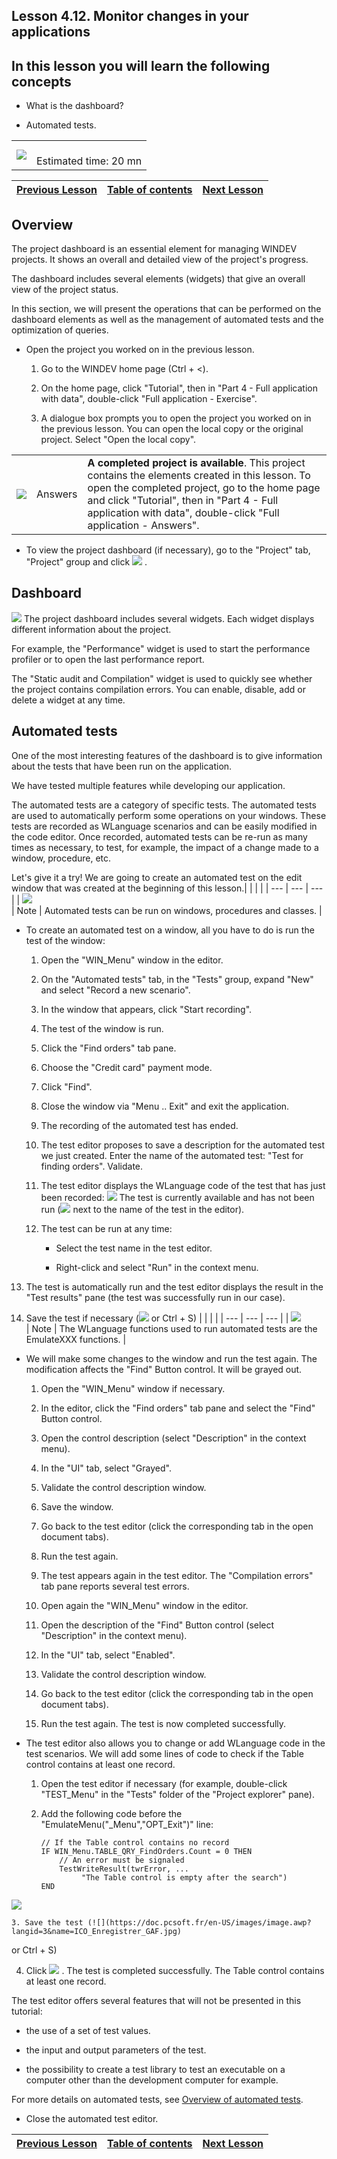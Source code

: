 
## Lesson 4.12. Monitor changes in your applications
<a name="NOTE1"></a>
<a name="NOTE1_1"></a>


## In this lesson you will learn the following concepts
<a name="this_lesson_you_will_learn_the_following_concepts_ELTTEXTE000204"></a>


- What is the dashboard?

- Automated tests.





|   |   |
| --- | --- |
| ![](https://doc.pcsoft.fr/en-US/images/image.awp?langid=3&name=dur%E9e.png)<br> | <br>Estimated time: 20 mn |



| [Previous Lesson](../TutoWD/1410087526.md) | [Table of contents](../TutoWD/1410087560.md) | [Next Lesson](../TutoWD/1410087528.md) |
| --- | --- | --- |





<a name="NOTE2"></a>
<a name="NOTE2_1"></a>


## Overview
<a name="overview_ELTTEXTE000251"></a>
The project dashboard is an essential element for managing WINDEV projects. It shows an overall and detailed view of the project's progress.

The dashboard includes several elements (widgets) that give an overall view of the project status.

In this section, we will present the operations that can be performed on the dashboard elements as well as the management of automated tests and the optimization of queries.



- Open the project you worked on in the previous lesson. 

	1. Go to the WINDEV home page (Ctrl + &lt;).

	2. On the home page, click "Tutorial", then in "Part 4 - Full application with data", double-click "Full application - Exercise".

	3. A dialogue box prompts you to open the project you worked on in the previous lesson. You can open the local copy or the original project. Select "Open the local copy". 





|   |   |   |
| --- | --- | --- |
| ![](https://doc.pcsoft.fr/en-US/images/image.awp?langid=3&name=exemple-WD.png)<br> | Answers | **A completed project is available**. This project contains the elements created in this lesson. To open the completed project, go to the home page and click "Tutorial", then in "Part 4 - Full application with data", double-click "Full application - Answers". |









- To view the project dashboard (if necessary), go to the "Project" tab, "Project" group and click ![](https://doc.pcsoft.fr/en-US/images/image.awp?langid=3&name=ICO_TBD_GAF.jpg)
.




<a name="NOTE3"></a>
<a name="NOTE3_1"></a>


## Dashboard
<a name="dashboard_ELTTEXTE000293"></a>

![](https://doc.pcsoft.fr/en-US/images/image.awp?langid=3&name=P4_Tableau%20de%20bord%20du%20projet%20-%20HC%20N%B0001.jpg)
The project dashboard includes several widgets. Each widget displays different information about the project.

For example, the "Performance" widget is used to start the performance profiler or to open the last performance report.

The "Static audit and Compilation" widget is used to quickly see whether the project contains compilation errors.
You can enable, disable, add or delete a widget at any time.

<a name="NOTE4"></a>
<a name="NOTE4_1"></a>


## Automated tests
<a name="automated_tests_ELTTEXTE000317"></a>
One of the most interesting features of the dashboard is to give information about the tests that have been run on the application.

We have tested multiple features while developing our application.

The automated tests are a category of specific tests. The automated tests are used to automatically perform some operations on your windows. These tests are recorded as WLanguage scenarios and can be easily modified in the code editor. Once recorded, automated tests can be re-run as many times as necessary, to test, for example, the impact of a change made to a window, procedure, etc.

Let's give it a try! We are going to create an automated test on the edit window that was created at the beginning of this lesson.|   |   |   |
| --- | --- | --- |
| ![](https://doc.pcsoft.fr/en-US/images/image.awp?langid=3&name=note.png)<br> | Note | Automated tests can be run on windows, procedures and classes. |







- To create an automated test on a window, all you have to do is run the test of the window:

	1. Open the "WIN_Menu" window in the editor.

	2. On the "Automated tests" tab, in the "Tests" group, expand "New" and select "Record a new scenario".

	3. In the window that appears, click "Start recording".

	4. The test of the window is run.

	5. Click the "Find orders" tab pane.

	6. Choose the "Credit card" payment mode.

	7. Click "Find".

	8. Close the window via "Menu .. Exit" and exit the application.
			

	9. The recording of the automated test has ended.

	10. The test editor proposes to save a description for the automated test we just created. Enter the name of the automated test: "Test for finding orders". Validate.

	11. The test editor displays the WLanguage code of the test that has just been recorded: 
![](https://doc.pcsoft.fr/en-US/images/image.awp?langid=3&name=P4_Tests%20automatiques%20-%20HC%20N%B0002.jpg&type=thumb)
 The test is currently available and has not been run (![](https://doc.pcsoft.fr/en-US/images/image.awp?langid=3&name=P4_Tests%20automatiques%20-%20HC%20N%B0002%201.Jpg)
 next to the name of the test in the editor).

	12. The test can be run at any time: 

		- Select the test name in the test editor. 

		- Right-click and select "Run" in the context menu. 




13. The test is automatically run and the test editor displays the result in the "Test results" pane (the test was successfully run in our case).

14. Save the test if necessary (![](https://doc.pcsoft.fr/en-US/images/image.awp?langid=3&name=ICO_Enregistrer_GAF.jpg)
 or Ctrl + S)
			|   |   |   |
| --- | --- | --- |
| ![](https://doc.pcsoft.fr/en-US/images/image.awp?langid=3&name=note.png)<br> | Note | The WLanguage functions used to run automated tests are the EmulateXXX functions. |








- We will make some changes to the window and run the test again. The modification affects the "Find" Button control. It will be grayed out.

	1. Open the "WIN_Menu" window if necessary.

	2. In the editor, click the "Find orders" tab pane and select the "Find" Button control.

	3. Open the control description (select "Description" in the context menu).

	4. In the "UI" tab, select "Grayed".

	5. Validate the control description window.

	6. Save the window.

	7. Go back to the test editor (click the corresponding tab in the open document tabs). 

	8. Run the test again. 

	9. The test appears again in the test editor. The "Compilation errors" tab pane reports several test errors. 

	10. Open again the "WIN_Menu" window in the editor. 

	11. Open the description of the "Find" Button control (select "Description" in the context menu).

	12. In the "UI" tab, select "Enabled".

	13. Validate the control description window.

	14. Go back to the test editor (click the corresponding tab in the open document tabs). 

	15. Run the test again. The test is now completed successfully.







- The test editor also allows you to change or add WLanguage code in the test scenarios. We will add some lines of code to check if the Table control contains at least one record.

	1. Open the test editor if necessary (for example, double-click "TEST_Menu" in the "Tests" folder of the "Project explorer" pane).

	2. Add the following code before the "EmulateMenu("_Menu","OPT_Exit")" line:
			
		```wl
		// If the Table control contains no record
		IF WIN_Menu.TABLE_QRY_FindOrders.Count = 0 THEN
			// An error must be signaled 
			TestWriteResult(twrError, ...
				 "The Table control is empty after the search")
		END
		```

![](https://doc.pcsoft.fr/en-US/images/image.awp?langid=3&name=P4_Tests%20automatiques%20-%20HC%20N%B0003.jpg&type=thumb)


	3. Save the test (![](https://doc.pcsoft.fr/en-US/images/image.awp?langid=3&name=ICO_Enregistrer_GAF.jpg)
 or Ctrl + S)

4. Click ![](https://doc.pcsoft.fr/en-US/images/image.awp?langid=3&name=ICO_GO_Fenetre_WD_GAF.jpg)
. The test is completed successfully. The Table control contains at least one record. 




The test editor offers several features that will not be presented in this tutorial:

- the use of a set of test values. 

- the input and output parameters of the test.

- the possibility to create a test library to test an executable on a computer other than the development computer for example.




For more details on automated tests, see [Overview of automated tests](../Editeurs/2019025.md).



- Close the automated test editor.




| [Previous Lesson](../TutoWD/1410087526.md) | [Table of contents](../TutoWD/1410087560.md) | [Next Lesson](../TutoWD/1410087528.md) |
| --- | --- | --- |




